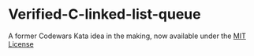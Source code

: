 # Verified-C-linked-list-queue

A former Codewars Kata idea in the making, now available under the [MIT License](./LICENSE)
